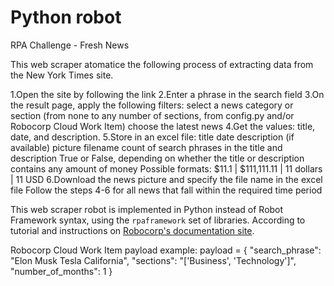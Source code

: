 # Python robot

RPA Challenge - Fresh News

This web scraper atomatice the following process of extracting data from the New York Times site.

1.Open the site by following the link
2.Enter a phrase in the search field
3.On the result page, apply the following filters:
    select a news category or section (from none to any number of sections, from config.py and/or Robocorp Cloud Work Item)
    choose the latest news
4.Get the values: title, date, and description.
5.Store in an excel file:
    title
    date
    description (if available)
    picture filename
    count of search phrases in the title and description
    True or False, depending on whether the title or description contains any amount of money
    Possible formats: $11.1 | $111,111.11 | 11 dollars | 11 USD
6.Download the news picture and specify the file name in the excel file
Follow the steps 4-6 for all news that fall within the required time period


This web scraper robot is implemented in Python instead of Robot Framework syntax, using the `rpaframework` set of libraries. According to tutorial and instructions on [Robocorp's documentation site](https://robocorp.com/docs/development-guide/python/python-robot).


Robocorp Cloud Work Item payload example:
payload = {
    "search_phrase": "Elon Musk Tesla California",
    "sections": "['Business', 'Technology']",
    "number_of_months": 1
}